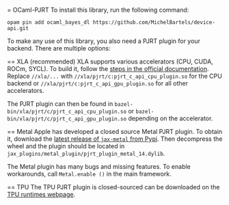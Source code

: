 = OCaml-PJRT
To install this library, run the following command:

``` shell
opam pin add ocaml_bayes_dl https://github.com/MichelBartels/device-api.git
```

To make any use of this library, you also need a PJRT plugin for your backend. There are multiple options:

== XLA (recommended)
XLA supports various accelerators (CPU, CUDA, ROCm, SYCL). To build it, follow the [steps in the official documentation](https://openxla.org/xla/build_from_source). Replace `//xla/...` with `//xla/pjrt/c:pjrt_c_api_cpu_plugin.so` for the CPU backend or `//xla/pjrt/c:pjrt_c_api_gpu_plugin.so` for all other accelerators.

The PJRT plugin can then be found in `bazel-bin/xla/pjrt/c/pjrt_c_api_cpu_plugin.so` or `bazel-bin/xla/pjrt/c/pjrt_c_api_gpu_plugin.so` depending on the accelerator.

== Metal
Apple has developed a closed source Metal PJRT plugin. To obtain it, download the [latest release of `jax-metal` from Pypi](https://pypi.org/project/jax-metal/#files). Then decompress the wheel and the plugin should be located in `jax_plugins/metal_plugin/pjrt_plugin_metal_14.dylib`.

The Metal plugin has many bugs and missing features. To enable workarounds, call `Metal.enable ()` in the main framework.

== TPU
The TPU PJRT plugin is closed-sourced can be downloaded on the [TPU runtimes webpage](https://cloud.google.com/tpu/docs/runtimes).
